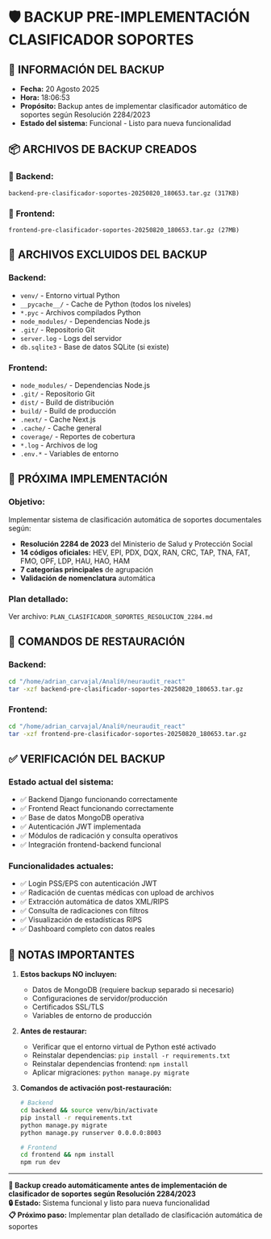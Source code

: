 # 🛡️ BACKUP PRE-IMPLEMENTACIÓN CLASIFICADOR SOPORTES

## 📅 **INFORMACIÓN DEL BACKUP**
- **Fecha:** 20 Agosto 2025
- **Hora:** 18:06:53
- **Propósito:** Backup antes de implementar clasificador automático de soportes según Resolución 2284/2023
- **Estado del sistema:** Funcional - Listo para nueva funcionalidad

## 📦 **ARCHIVOS DE BACKUP CREADOS**

### 🔧 **Backend:**
```
backend-pre-clasificador-soportes-20250820_180653.tar.gz (317KB)
```

### 🎨 **Frontend:**
```
frontend-pre-clasificador-soportes-20250820_180653.tar.gz (27MB)
```

## 🚫 **ARCHIVOS EXCLUIDOS DEL BACKUP**

### **Backend:**
- `venv/` - Entorno virtual Python
- `__pycache__/` - Cache de Python (todos los niveles)
- `*.pyc` - Archivos compilados Python
- `node_modules/` - Dependencias Node.js
- `.git/` - Repositorio Git
- `server.log` - Logs del servidor
- `db.sqlite3` - Base de datos SQLite (si existe)

### **Frontend:**
- `node_modules/` - Dependencias Node.js
- `.git/` - Repositorio Git
- `dist/` - Build de distribución
- `build/` - Build de producción
- `.next/` - Cache Next.js
- `.cache/` - Cache general
- `coverage/` - Reportes de cobertura
- `*.log` - Archivos de log
- `.env.*` - Variables de entorno

## 🎯 **PRÓXIMA IMPLEMENTACIÓN**

### **Objetivo:**
Implementar sistema de clasificación automática de soportes documentales según:
- **Resolución 2284 de 2023** del Ministerio de Salud y Protección Social
- **14 códigos oficiales:** HEV, EPI, PDX, DQX, RAN, CRC, TAP, TNA, FAT, FMO, OPF, LDP, HAU, HAO, HAM
- **7 categorías principales** de agrupación
- **Validación de nomenclatura** automática

### **Plan detallado:**
Ver archivo: `PLAN_CLASIFICADOR_SOPORTES_RESOLUCION_2284.md`

## 🔄 **COMANDOS DE RESTAURACIÓN**

### **Backend:**
```bash
cd "/home/adrian_carvajal/Analí®/neuraudit_react"
tar -xzf backend-pre-clasificador-soportes-20250820_180653.tar.gz
```

### **Frontend:**
```bash
cd "/home/adrian_carvajal/Analí®/neuraudit_react"
tar -xzf frontend-pre-clasificador-soportes-20250820_180653.tar.gz
```

## ✅ **VERIFICACIÓN DEL BACKUP**

### **Estado actual del sistema:**
- ✅ Backend Django funcionando correctamente
- ✅ Frontend React funcionando correctamente
- ✅ Base de datos MongoDB operativa
- ✅ Autenticación JWT implementada
- ✅ Módulos de radicación y consulta operativos
- ✅ Integración frontend-backend funcional

### **Funcionalidades actuales:**
- ✅ Login PSS/EPS con autenticación JWT
- ✅ Radicación de cuentas médicas con upload de archivos
- ✅ Extracción automática de datos XML/RIPS
- ✅ Consulta de radicaciones con filtros
- ✅ Visualización de estadísticas RIPS
- ✅ Dashboard completo con datos reales

## 🚨 **NOTAS IMPORTANTES**

1. **Estos backups NO incluyen:**
   - Datos de MongoDB (requiere backup separado si necesario)
   - Configuraciones de servidor/producción
   - Certificados SSL/TLS
   - Variables de entorno de producción

2. **Antes de restaurar:**
   - Verificar que el entorno virtual de Python esté activado
   - Reinstalar dependencias: `pip install -r requirements.txt`
   - Reinstalar dependencias frontend: `npm install`
   - Aplicar migraciones: `python manage.py migrate`

3. **Comandos de activación post-restauración:**
   ```bash
   # Backend
   cd backend && source venv/bin/activate
   pip install -r requirements.txt
   python manage.py migrate
   python manage.py runserver 0.0.0.0:8003
   
   # Frontend
   cd frontend && npm install
   npm run dev
   ```

---

**📝 Backup creado automáticamente antes de implementación de clasificador de soportes según Resolución 2284/2023**  
**🔒 Estado:** Sistema funcional y listo para nueva funcionalidad  
**📋 Próximo paso:** Implementar plan detallado de clasificación automática de soportes